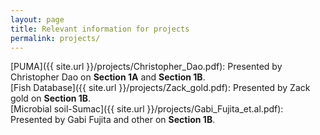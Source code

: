 ```yaml
---
layout: page
title: Relevant information for projects
permalink: projects/
---
```


[PUMA]({{ site.url }}/projects/Christopher_Dao.pdf): Presented by Christopher Dao on **Section 1A** and **Section 1B**.      
[Fish Database]({{ site.url }}/projects/Zack_gold.pdf): Presented by Zack gold on **Section 1B**.  
[Microbial soil-Sumac]({{ site.url }}/projects/Gabi_Fujita_et.al.pdf): Presented by Gabi Fujita and other on **Section 1B**.   
